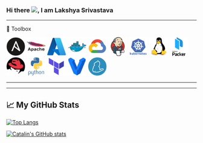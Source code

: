 ### Hi there <img src="https://raw.githubusercontent.com/MartinHeinz/MartinHeinz/master/wave.gif" width="30px">, I am Lakshya Srivastava

<!--
**lakshya0102/lakshya0102** is a ✨ _special_ ✨ repository because its `README.md` (this file) appears on your GitHub profile.

Here are some ideas to get you started:

- 🔭 I’m currently working on ...
- 🌱 I’m currently learning ...
- 👯 I’m looking to collaborate on ...
- 🤔 I’m looking for help with ...
- 💬 Ask me about ...
- 📫 How to reach me: ...
- 😄 Pronouns: ...
- ⚡ Fun fact: ...
-->

---

🧰 Toolbox

<img src="https://github.com/devicons/devicon/blob/master/icons/ansible/ansible-original.svg"  width="50" height="50"/> <img src="https://github.com/devicons/devicon/blob/master/icons/apache/apache-original-wordmark.svg"  width="50" height="50"/> <img src="https://github.com/devicons/devicon/blob/master/icons/azure/azure-original.svg"  width="50" height="50"/> <img src="https://github.com/devicons/devicon/blob/master/icons/docker/docker-original.svg"  width="50" height="50"/> <img src="https://github.com/devicons/devicon/blob/master/icons/googlecloud/googlecloud-original.svg"  width="50" height="50"/> <img src="https://github.com/devicons/devicon/blob/master/icons/jenkins/jenkins-original.svg"  width="50" height="50"/> <img src="https://github.com/devicons/devicon/blob/master/icons/kubernetes/kubernetes-plain-wordmark.svg"  width="50" height="50"/>
<img src="https://github.com/devicons/devicon/blob/master/icons/linux/linux-original.svg"  width="50" height="50"/>
<img src="https://github.com/devicons/devicon/blob/master/icons/packer/packer-original-wordmark.svg"  width="50" height="50"/>
<img src="https://github.com/devicons/devicon/blob/master/icons/redhat/redhat-original.svg"  width="50" height="50"/>
<img src="https://github.com/devicons/devicon/blob/master/icons/python/python-original-wordmark.svg"  width="50" height="50"/>
<img src="https://github.com/devicons/devicon/blob/master/icons/terraform/terraform-original.svg"  width="50" height="50"/>
<img src="https://github.com/devicons/devicon/blob/master/icons/vagrant/vagrant-original.svg"  width="50" height="50"/>
<img src="https://github.com/devicons/devicon/blob/master/icons/yarn/yarn-original.svg"  width="50" height="50"/>



---










---

## &#x1f4c8; My GitHub Stats

[![Top Langs](https://github-readme-stats.vercel.app/api/top-langs/?username=<lakshya0102>&hide=java,html,css&theme=radical)](https://github.com/anuraghazra/github-readme-stats)

[![Catalin's GitHub stats](https://github-readme-stats.vercel.app/api?username=<lakshya0102>&theme=radical)](https://github.com/anuraghazra/github-readme-stats)
